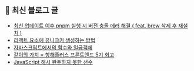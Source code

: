 ## 📢 최신 블로그 글

<!-- POSTS-START -->
- [최신 업데이트 이후 pnpm 실행 시 버전 충돌 에러 해결 ( feat. brew 삭제 후 재설치 )](https://devchaeyoung.tistory.com/entry/%EC%B5%9C%EC%8B%A0-%EC%97%85%EB%8D%B0%EC%9D%B4%ED%8A%B8-%EC%9D%B4%ED%9B%84-pnpm-%EC%8B%A4%ED%96%89-%EC%8B%9C-%EB%B2%84%EC%A0%84-%EC%B6%A9%EB%8F%8C-%EC%97%90%EB%9F%AC-%ED%95%B4%EA%B2%B0-feat-brew-%EC%82%AD%EC%A0%9C-%ED%9B%84-%EC%9E%AC%EC%84%A4%EC%B9%98)
- [리액트 요소에 유니크키 생성하는 방법](https://devchaeyoung.tistory.com/entry/%EB%A6%AC%EC%95%A1%ED%8A%B8-%EC%9A%94%EC%86%8C%EC%97%90-%EC%9C%A0%EB%8B%88%ED%81%AC%ED%82%A4-%EC%83%9D%EC%84%B1%ED%95%98%EB%8A%94-%EB%B0%A9%EB%B2%95)
- [자바스크립트에서의 함수와 일급객체](https://devchaeyoung.tistory.com/entry/%ED%95%A8%EC%88%98%EC%99%80-%EC%9D%BC%EA%B8%89%EA%B0%9D%EC%B2%B4-%EC%9D%B4%ED%95%B4%ED%95%98%EA%B8%B0)
- [같이의 가치 = 항해플러스 프론트엔드 5기 회고](https://devchaeyoung.tistory.com/entry/%EA%B0%99%EC%9D%B4%EC%9D%98-%EA%B0%80%EC%B9%98-%ED%95%AD%ED%95%B4%ED%94%8C%EB%9F%AC%EC%8A%A4-%ED%94%84%EB%A1%A0%ED%8A%B8%EC%97%94%EB%93%9C-5%EA%B8%B0-%ED%9A%8C%EA%B3%A0)
- [JavaScript 해시 완주하지 못한 선수](https://devchaeyoung.tistory.com/entry/JavaScript-%ED%95%B4%EC%8B%9C-%EC%99%84%EC%A3%BC%ED%95%98%EC%A7%80-%EB%AA%BB%ED%95%9C-%EC%84%A0%EC%88%98)
<!-- POSTS-END -->
